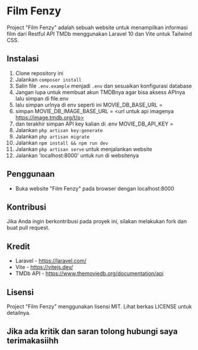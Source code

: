 # Film Fenzy

Project "Film Fenzy" adalah sebuah website untuk menampilkan informasi film dari Restful API TMDb menggunakan Laravel 10 dan Vite untuk Tailwind CSS.

## Instalasi

1. Clone repository ini
2. Jalankan `composer install`
3. Salin file `.env.example` menjadi `.env` dan sesuaikan konfigurasi database
4. Jangan lupa untuk membuat akun TMDBnya agar bisa aksess APInya lalu simpan di file.env 
5. lalu simpan urlnya di env seperti ini MOVIE_DB_BASE_URL = <isi url tmdbnya>
6. simpan MOVIE_DB_IMAGE_BASE_URL = <url untuk api imagenya https://image.tmdb.org/t/p>
7. dan terakhir simpan API key kalian di .env MOVIE_DB_API_KEY = <simpan API keynya>
8. Jalankan `php artisan key:generate`
9. Jalankan `php artisan migrate`
10. Jalankan `npm install && npm run dev`
11. Jalankan `php artisan serve` untuk menjalankan website
12. Jalankan 'localhost:8000' untuk run di websitenya 

## Penggunaan

* Buka website "Film Fenzy" pada browser dengan localhost:8000

## Kontribusi

Jika Anda ingin berkontribusi pada proyek ini, silakan melakukan fork dan buat pull request.

## Kredit

- Laravel - https://laravel.com/
- Vite - https://vitejs.dev/
- TMDb API - https://www.themoviedb.org/documentation/api

## Lisensi

Project "Film Fenzy" menggunakan lisensi MIT. Lihat berkas LICENSE untuk detailnya.

## Jika ada kritik dan saran tolong hubungi saya terimakasiihh 
